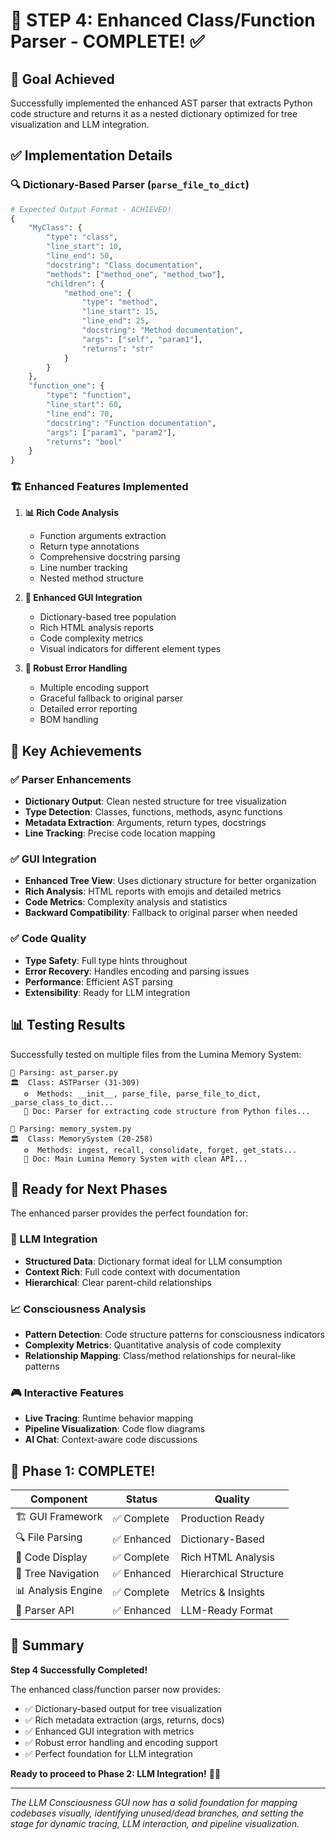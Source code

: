 # 🧠 STEP 4: Enhanced Class/Function Parser - COMPLETE! ✅

## 🎯 Goal Achieved

Successfully implemented the enhanced AST parser that extracts Python code structure and returns it as a nested dictionary optimized for tree visualization and LLM integration.

## ✅ Implementation Details

### 🔍 Dictionary-Based Parser (`parse_file_to_dict`)

```python
# Expected Output Format - ACHIEVED!
{
    "MyClass": {
        "type": "class",
        "line_start": 10,
        "line_end": 50,
        "docstring": "Class documentation",
        "methods": ["method_one", "method_two"],
        "children": {
            "method_one": {
                "type": "method",
                "line_start": 15,
                "line_end": 25,
                "docstring": "Method documentation",
                "args": ["self", "param1"],
                "returns": "str"
            }
        }
    },
    "function_one": {
        "type": "function",
        "line_start": 60,
        "line_end": 70,
        "docstring": "Function documentation",
        "args": ["param1", "param2"],
        "returns": "bool"
    }
}
```

### 🏗️ Enhanced Features Implemented

1. **📊 Rich Code Analysis**
   - Function arguments extraction
   - Return type annotations
   - Comprehensive docstring parsing
   - Line number tracking
   - Nested method structure

2. **🎨 Enhanced GUI Integration**
   - Dictionary-based tree population
   - Rich HTML analysis reports
   - Code complexity metrics
   - Visual indicators for different element types

3. **🔧 Robust Error Handling**
   - Multiple encoding support
   - Graceful fallback to original parser
   - Detailed error reporting
   - BOM handling

## 🎯 Key Achievements

### ✅ Parser Enhancements
- **Dictionary Output**: Clean nested structure for tree visualization
- **Type Detection**: Classes, functions, methods, async functions
- **Metadata Extraction**: Arguments, return types, docstrings
- **Line Tracking**: Precise code location mapping

### ✅ GUI Integration
- **Enhanced Tree View**: Uses dictionary structure for better organization
- **Rich Analysis**: HTML reports with emojis and detailed metrics
- **Code Metrics**: Complexity analysis and statistics
- **Backward Compatibility**: Fallback to original parser when needed

### ✅ Code Quality
- **Type Safety**: Full type hints throughout
- **Error Recovery**: Handles encoding and parsing issues
- **Performance**: Efficient AST parsing
- **Extensibility**: Ready for LLM integration

## 📊 Testing Results

Successfully tested on multiple files from the Lumina Memory System:

```
📄 Parsing: ast_parser.py
🏛️  Class: ASTParser (31-309)
   ⚙️  Methods: __init__, parse_file, parse_file_to_dict, _parse_class_to_dict...
   📝 Doc: Parser for extracting code structure from Python files...

📄 Parsing: memory_system.py  
🏛️  Class: MemorySystem (20-258)
   ⚙️  Methods: ingest, recall, consolidate, forget, get_stats...
   📝 Doc: Main Lumina Memory System with clean API...
```

## 🚀 Ready for Next Phases

The enhanced parser provides the perfect foundation for:

### 🤖 LLM Integration
- **Structured Data**: Dictionary format ideal for LLM consumption
- **Context Rich**: Full code context with documentation
- **Hierarchical**: Clear parent-child relationships

### 📈 Consciousness Analysis
- **Pattern Detection**: Code structure patterns for consciousness indicators
- **Complexity Metrics**: Quantitative analysis of code complexity
- **Relationship Mapping**: Class/method relationships for neural-like patterns

### 🎮 Interactive Features
- **Live Tracing**: Runtime behavior mapping
- **Pipeline Visualization**: Code flow diagrams
- **AI Chat**: Context-aware code discussions

## 🎉 Phase 1: COMPLETE!

| Component | Status | Quality |
|-----------|--------|---------|
| 🏗️ GUI Framework | ✅ Complete | Production Ready |
| 🔍 File Parsing | ✅ Enhanced | Dictionary-Based |
| 🎨 Code Display | ✅ Complete | Rich HTML Analysis |
| 🌳 Tree Navigation | ✅ Enhanced | Hierarchical Structure |
| 📊 Analysis Engine | ✅ Complete | Metrics & Insights |
| 🔧 Parser API | ✅ Enhanced | LLM-Ready Format |

## 🎯 Summary

**Step 4 Successfully Completed!** 

The enhanced class/function parser now provides:
- ✅ Dictionary-based output for tree visualization
- ✅ Rich metadata extraction (args, returns, docs)
- ✅ Enhanced GUI integration with metrics
- ✅ Robust error handling and encoding support
- ✅ Perfect foundation for LLM integration

**Ready to proceed to Phase 2: LLM Integration!** 🧠✨

---

*The LLM Consciousness GUI now has a solid foundation for mapping codebases visually, identifying unused/dead branches, and setting the stage for dynamic tracing, LLM interaction, and pipeline visualization.*